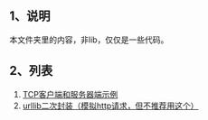 ## 1、说明

本文件夹里的内容，非lib，仅仅是一些代码。

## 2、列表

<ol>
    <li>
        <a href="https://github.com/qq20004604/python3-lib/tree/master/just_code/TCP_server_client">
            TCP客户端和服务器端示例
        </a>
    </li>
    <li>
        <a href="https://github.com/qq20004604/python3-lib/tree/master/just_code/request_lingling">
            urllib二次封装（模拟http请求，但不推荐用这个）
        </a>
    </li>
</ol>